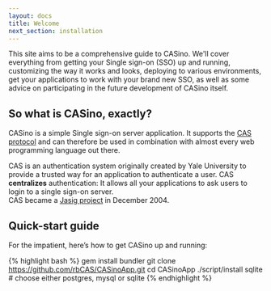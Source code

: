 ```yaml
---
layout: docs
title: Welcome
next_section: installation
---
```


This site aims to be a comprehensive guide to CASino. We'll cover everything from getting your Single sign-on (SSO) up and running, customizing the way it works and looks, deploying to various environments, get your applications to work with your brand new SSO, as well as some advice on participating in the future development of CASino itself.

## So what is CASino, exactly?

CASino is a simple Single sign-on server application. It supports the [CAS protocol](http://www.jasig.org/cas/protocol) and can therefore be used in combination with almost every web programming language out there.

CAS is an authentication system originally created by Yale University to provide a trusted way for an application to authenticate a user. CAS **centralizes** authentication: It allows all your applications to ask users to login to a single sign-on server.<br />
CAS became a [Jasig project](http://www.jasig.org/cas) in December 2004.

## Quick-start guide

For the impatient, here’s how to get CASino up and running:

{% highlight bash %}
gem install bundler
git clone https://github.com/rbCAS/CASinoApp.git
cd CASinoApp
./script/install sqlite # choose either postgres, mysql or sqlite
{% endhighlight %}
